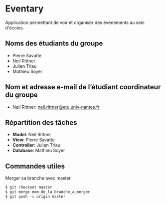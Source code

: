 # Eventary

Application permettant de voir et organiser des événements au sein d'écoles.

## Noms des étudiants du groupe

* Pierre Savatte
* Neil Rittner
* Julien Triau
* Mathieu Soyer

## Nom et adresse e-mail de l’étudiant coordinateur du groupe

* Neil Rittner: neil.rittner@etu.univ-nantes.fr

## Répartition des tâches

* **Model**: Neil Rittner
* **View**: Pierre Savatte
* **Controller**: Julien Triau
* **Database**: Mathieu Soyer

## Commandes utiles

Merger sa branche avec master

``` sh
$ git checkout master
$ git merge nom_de_la_branche_a_merger
$ git push -u origin master
```
